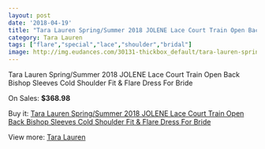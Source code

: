 ```yaml
---
layout: post
date: '2018-04-19'
title: "Tara Lauren Spring/Summer 2018 JOLENE Lace Court Train Open Back Bishop Sleeves Cold Shoulder Fit & Flare Dress For Bride"
category: Tara Lauren
tags: ["flare","special","lace","shoulder","bridal"]
image: http://img.eudances.com/30131-thickbox_default/tara-lauren-spring-summer-2018-jolene-lace-court-train-open-back-bishop-sleeves-cold-shoulder-fit-flare-dress-for-bride.jpg
---
```

Tara Lauren Spring/Summer 2018 JOLENE Lace Court Train Open Back Bishop Sleeves Cold Shoulder Fit & Flare Dress For Bride

On Sales: **$368.98**
<a href="https://www.eudances.com/en/tara-lauren/9667-tara-lauren-spring-summer-2018-jolene-lace-court-train-open-back-bishop-sleeves-cold-shoulder-fit-flare-dress-for-bride.html"><amp-img layout="responsive" width="600" height="600" src="//img.eudances.com/30131-thickbox_default/tara-lauren-spring-summer-2018-jolene-lace-court-train-open-back-bishop-sleeves-cold-shoulder-fit-flare-dress-for-bride.jpg" alt="Tara Lauren Spring/Summer 2018 JOLENE Lace Court Train Open Back Bishop Sleeves Cold Shoulder Fit & Flare Dress For Bride 0" /></a>
<a href="https://www.eudances.com/en/tara-lauren/9667-tara-lauren-spring-summer-2018-jolene-lace-court-train-open-back-bishop-sleeves-cold-shoulder-fit-flare-dress-for-bride.html"><amp-img layout="responsive" width="600" height="600" src="//img.eudances.com/30134-thickbox_default/tara-lauren-spring-summer-2018-jolene-lace-court-train-open-back-bishop-sleeves-cold-shoulder-fit-flare-dress-for-bride.jpg" alt="Tara Lauren Spring/Summer 2018 JOLENE Lace Court Train Open Back Bishop Sleeves Cold Shoulder Fit & Flare Dress For Bride 1" /></a>
<a href="https://www.eudances.com/en/tara-lauren/9667-tara-lauren-spring-summer-2018-jolene-lace-court-train-open-back-bishop-sleeves-cold-shoulder-fit-flare-dress-for-bride.html"><amp-img layout="responsive" width="600" height="600" src="//img.eudances.com/30133-thickbox_default/tara-lauren-spring-summer-2018-jolene-lace-court-train-open-back-bishop-sleeves-cold-shoulder-fit-flare-dress-for-bride.jpg" alt="Tara Lauren Spring/Summer 2018 JOLENE Lace Court Train Open Back Bishop Sleeves Cold Shoulder Fit & Flare Dress For Bride 2" /></a>
<a href="https://www.eudances.com/en/tara-lauren/9667-tara-lauren-spring-summer-2018-jolene-lace-court-train-open-back-bishop-sleeves-cold-shoulder-fit-flare-dress-for-bride.html"><amp-img layout="responsive" width="600" height="600" src="//img.eudances.com/30132-thickbox_default/tara-lauren-spring-summer-2018-jolene-lace-court-train-open-back-bishop-sleeves-cold-shoulder-fit-flare-dress-for-bride.jpg" alt="Tara Lauren Spring/Summer 2018 JOLENE Lace Court Train Open Back Bishop Sleeves Cold Shoulder Fit & Flare Dress For Bride 3" /></a>

Buy it: [Tara Lauren Spring/Summer 2018 JOLENE Lace Court Train Open Back Bishop Sleeves Cold Shoulder Fit & Flare Dress For Bride](https://www.eudances.com/en/tara-lauren/9667-tara-lauren-spring-summer-2018-jolene-lace-court-train-open-back-bishop-sleeves-cold-shoulder-fit-flare-dress-for-bride.html "Tara Lauren Spring/Summer 2018 JOLENE Lace Court Train Open Back Bishop Sleeves Cold Shoulder Fit & Flare Dress For Bride")

View more: [Tara Lauren](https://www.eudances.com/en/149-tara-lauren "Tara Lauren")